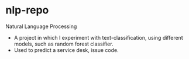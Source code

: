 # nlp-repo
Natural Language Processing
- A project in which I experiment with text-classification, using different models, such as random forest classifier.
- Used to predict a service desk, issue code.
